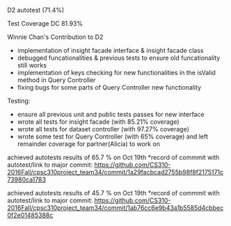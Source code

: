 D2 autotest  (71.4%)

Test Coverage 
DC 81.93%

Winnie Chan's Contribution to D2

- implementation of insight facade interface & insight facade class
- debugged funcationalities & previous tests to ensure old funcationality still works
- implementation of keys checking for new functionalities in the isValid method in Query Controller
- fixing bugs for some parts of Query Controller new functionality

Testing:
- ensure all previous unit and public tests passes for new interface
- wrote all tests for insight facade (with 85.21% coverage)
- wrote all tests for dataset controller (with 97.27% coverage)
- wrote some test for Query Controller (with 65% coverage) and left remainder coverage for partner(Alicia) to work on

achieved autotests results of 65.7 % on Oct 19th
*record of commmit with autotest/link to major commit:
https://github.com/CS310-2016Fall/cpsc310project_team34/commit/1a29facbcad2755b98f8f2175171c73980ca1783

achieved autotests results of 45.7 % on Oct 19th
*record of commmit with autotest/link to major commit:
https://github.com/CS310-2016Fall/cpsc310project_team34/commit/1ab76cc6e9b43a1b5585d4cbbec0f2e01485388c
